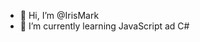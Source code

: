 - 👋 Hi, I’m @IrisMark
- 🌱 I’m currently learning JavaScript ad C#

<!---
IrisMark/IrisMark is a ✨ special ✨ repository because its `README.md` (this file) appears on your GitHub profile.
You can click the Preview link to take a look at your changes.
--->

